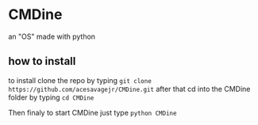 # CMDine
an "OS" made with python

## how to install
to install clone the repo by typing ``` git clone https://github.com/acesavagejr/CMDine.git ``` after that cd into the CMDine folder by typing ``` cd CMDine ```

Then finaly to start CMDine just type ``` python CMDine ```
